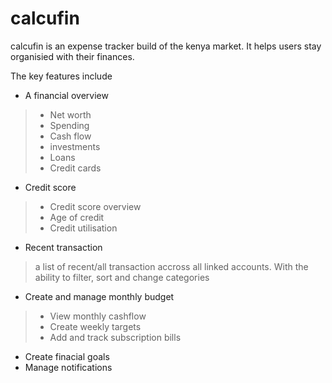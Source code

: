 # calcufin

calcufin is an expense tracker build of the kenya market. It helps users stay organisied with their finances.

The key features include

- A financial overview

> - Net worth
> - Spending
> - Cash flow
> - investments
> - Loans
> - Credit cards
- Credit score
> - Credit score overview
> - Age of credit
> - Credit utilisation
- Recent transaction
> a list of recent/all transaction accross all linked accounts. With the ability to filter, sort and change categories
- Create and manage monthly budget 
> - View monthly cashflow
> - Create weekly targets
> - Add and track subscription bills
- Create finacial goals
- Manage notifications

